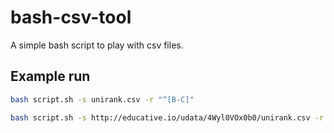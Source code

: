 # bash-csv-tool

A simple bash script to play with csv files.

## Example run

```sh
bash script.sh -s unirank.csv -r "^[B-C]"
```

```sh
bash script.sh -s http://educative.io/udata/4Wyl0VOx0b0/unirank.csv -r "^[B-C]"
```

